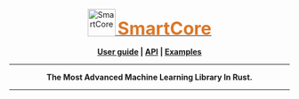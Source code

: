 <p align="center">
  <a href="https://smartcorelib.org">
    <img src="https://smartcorelib.org/assets/logo/smartcore.svg" width="50" height="50" alt="SmartCore" style="vertical-align:text-bottom">    
    <span style="color: #DC7726 !important; font-weight: 700 !important; font-size: xx-large;">SmartCore</span>
  </a>  
</p>
<p align = "center">
    <strong>
        <a href="https://smartcorelib.org">User guide</a> | <a href="https://docs.rs/smartcore/">API</a> | <a href="https://github.com/smartcorelib/smartcore-examples">Examples</a>
    </strong>
</p>

-----

<p align = "center">
<b>The Most Advanced Machine Learning Library In Rust.</b>
</p>

-----
